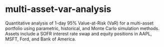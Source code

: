 # multi-asset-var-analysis
 Quantitative analysis of 1-day 95% Value-at-Risk (VaR) for a multi-asset portfolio using parametric, historical, and Monte Carlo simulation methods. Assets include a SOFR interest rate swap and equity positions in AAPL, MSFT, Ford, and Bank of America.
